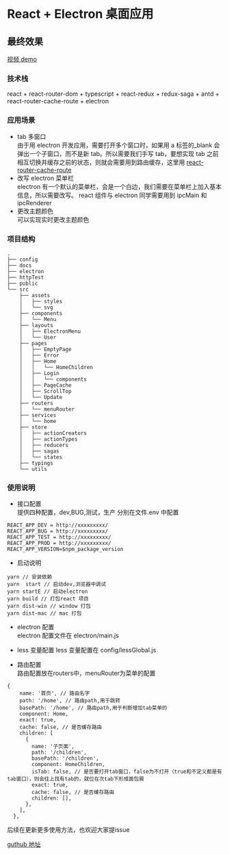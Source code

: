 # React + Electron 桌面应用

## 最终效果

[视频 demo](https://www.bilibili.com/video/BV1Ny4y1Y7EU/)

### 技术栈

react + react-router-dom + typescript + react-redux + redux-saga + antd + react-router-cache-route + electron

### 应用场景

- tab 多窗口  
  由于用 electron 开发应用，需要打开多个窗口时，如果用 a 标签的\_blank 会弹出一个子窗口，而不是新 tab。所以需要我们手写 tab，要想实现 tab 之前相互切换并缓存之前的状态，则就会需要用到路由缓存，这里用 [react-router-cache-route](https://github.com/CJY0208/react-router-cache-route)
- 改写 electron 菜单栏  
  electron 有一个默认的菜单栏，会是一个白边，我们需要在菜单栏上加入基本信息，所以需要改写。
  react 组件与 electron 同学需要用到 ipcMain 和 ipcRenderer
- 更改主题颜色  
可以实现实时更改主题颜色
### 项目结构

```
.
├── config
├── docs
├── electron
├── httpTest
├── public
└── src
    ├── assets
    │   ├── styles
    │   └── svg
    ├── components
    │   └── Menu
    ├── layouts
    │   ├── ElectronMenu
    │   └── User
    ├── pages
    │   ├── EmptyPage
    │   ├── Error
    │   ├── Home
    │   │   └── HomeChildren
    │   ├── Login
    │   │   └── components
    │   ├── PageCache
    │   ├── ScrollTop
    │   └── Update
    ├── routers
    │   └── menuRouter
    ├── services
    │   └── home
    ├── store
    │   ├── actionCreators
    │   ├── actionTypes
    │   ├── reducers
    │   ├── sagas
    │   └── states
    ├── typings
    └── utils

```

### 使用说明

- 接口配置  
  提供四种配置，dev,BUG,测试，生产
  分别在文件.env 中配置

```
REACT_APP_DEV = http://xxxxxxxxx/
REACT_APP_BUG = http://xxxxxxxxx/
REACT_APP_TEST = http://xxxxxxxxx/
REACT_APP_PROD = http://xxxxxxxxx/
REACT_APP_VERSION=$npm_package_version
```

- 启动说明  

```
yarn // 安装依赖
yarn  start // 启动dev,浏览器中调试
yarn startE // 启动electron
yarn build // 打包react 项目
yarn dist-win // window 打包
yarn dist-mac // mac 打包
```

- electron 配置  
  electron 配置文件在 electron/main.js

- less 变量配置
  less 变量配置在 config/lessGlobal.js

- 路由配置  
路由配置放在routers中，menuRouter为菜单的配置
```
{
    name: '首页', // 路由名字
    path: '/home', // 路由path,用于跳转
    basePath: '/home', // 路由path,用于判断增加tab菜单的
    component: Home, 
    exact: true, 
    cache: false, // 是否缓存路由
    children: [
      {
        name: '子页面',
        path: '/children',
        basePath: '/children',
        component: HomeChildren,
        isTab: false, // 是否要打开tab窗口，false为不打开（true和不定义都是有tab窗口），则会往上找有tab的，就位在次tab下形成面包屑
        exact: true,
        cache: false, // 是否缓存路由
        children: [],
      },
    ],
  },
```

后续在更新更多使用方法，也欢迎大家提issue

[guthub 地址](https://github.com/youchaojun/react-electron-pc)
